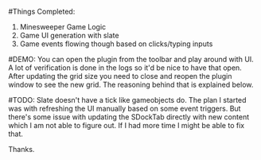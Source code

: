 #Things Completed:
1. Minesweeper Game Logic
2. Game UI generation with slate
3. Game events flowing though based on clicks/typing inputs

#DEMO:
You can open the plugin from the toolbar and play around with UI. A lot of verification is done in the logs so it'd be 
nice to have that open. After updating the grid size you need to close and reopen the plugin window to see the new grid. 
The reasoning behind that is explained below.

#TODO:
Slate doesn't have a tick like gameobjects do. The plan I started was with refreshing the UI manually based on some event
triggers. But there's some issue with updating the SDockTab directly with new content which I am not able to figure out. 
If I had more time I might be able to fix that. 



Thanks.